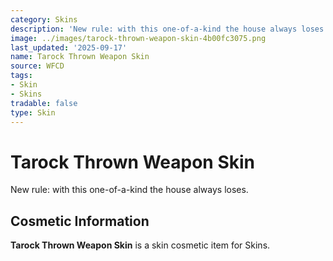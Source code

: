 ```yaml
---
category: Skins
description: 'New rule: with this one-of-a-kind the house always loses.'
image: ../images/tarock-thrown-weapon-skin-4b00fc3075.png
last_updated: '2025-09-17'
name: Tarock Thrown Weapon Skin
source: WFCD
tags:
- Skin
- Skins
tradable: false
type: Skin
---
```


# Tarock Thrown Weapon Skin

New rule: with this one-of-a-kind the house always loses.

## Cosmetic Information

**Tarock Thrown Weapon Skin** is a skin cosmetic item for Skins.

